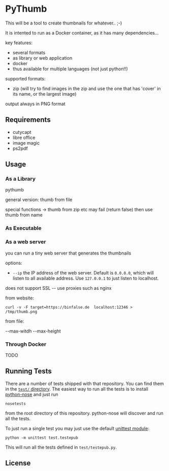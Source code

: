 # PyThumb

This will be a tool to create thumbnails for whatever.. ;-)

It is intented to run as a Docker container, as it has many dependencies...

key features:
* several formats
* as library or web application
* docker
* thus available for multiple languages (not just python!!)

supported formats:
* zip (will try to find images in the zip and use the one that has 'cover' in its name, or the largest image)

output always in PNG format




## Requirements

* cutycapt
* libre office
* image magic
* ps2pdf


## Usage


### As a Library

pythumb 

general version: thumb from file


special functions -> thumb from zip etc
may fail (return false)
then use thumb from name

### As Executable



### As a web server

you can run a tiny web server that generates the thumbnails

options:


* `--ip` the IP address of the web server. Default is `0.0.0.0`, which will listen to all available address. Use `127.0.0.1` to just listen to localhost.


does not support SSL -- use proxies such as nginx

from website:

    curl -v -F target=https://binfalse.de  localhost:12346 > /tmp/thumb.png

from file:



--max-witdh --max-height

### Through Docker

TODO

## Running Tests

There are a number of tests shipped with that repository. You can find them in the [`test/` directory](`test/`).
The easiest way to run all the tests is to install [python-nose](https://nose.readthedocs.io/en/latest/) and just run

    nosetests

from the root directory of this repository. python-nose will discover and run all the tests.

To just run a single test you may just use the default [unittest module](https://docs.python.org/2/library/unittest.html):

    python -m unittest test.testepub

This will run all the tests defined in `test/testepub.py`.


## License

